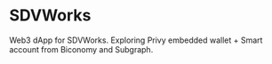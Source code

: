 # SDVWorks
Web3 dApp for SDVWorks. Exploring Privy embedded wallet + Smart account from Biconomy and Subgraph.

